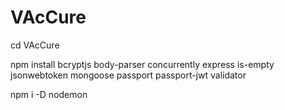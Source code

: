 # VAcCure

cd VAcCure

npm install bcryptjs body-parser concurrently express is-empty jsonwebtoken mongoose passport passport-jwt validator

npm i -D nodemon

